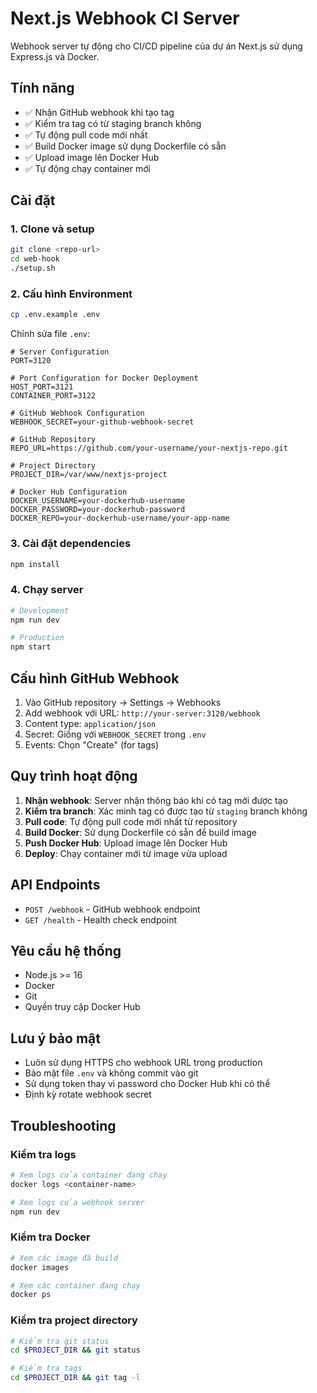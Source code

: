# Next.js Webhook CI Server

Webhook server tự động cho CI/CD pipeline của dự án Next.js sử dụng Express.js và Docker.

## Tính năng

- ✅ Nhận GitHub webhook khi tạo tag
- ✅ Kiểm tra tag có từ staging branch không
- ✅ Tự động pull code mới nhất
- ✅ Build Docker image sử dụng Dockerfile có sẵn
- ✅ Upload image lên Docker Hub
- ✅ Tự động chạy container mới

## Cài đặt

### 1. Clone và setup

```bash
git clone <repo-url>
cd web-hook
./setup.sh
```

### 2. Cấu hình Environment

```bash
cp .env.example .env
```

Chỉnh sửa file `.env`:

```env
# Server Configuration
PORT=3120

# Port Configuration for Docker Deployment
HOST_PORT=3121
CONTAINER_PORT=3122

# GitHub Webhook Configuration
WEBHOOK_SECRET=your-github-webhook-secret

# GitHub Repository
REPO_URL=https://github.com/your-username/your-nextjs-repo.git

# Project Directory
PROJECT_DIR=/var/www/nextjs-project

# Docker Hub Configuration
DOCKER_USERNAME=your-dockerhub-username
DOCKER_PASSWORD=your-dockerhub-password
DOCKER_REPO=your-dockerhub-username/your-app-name
```

### 3. Cài đặt dependencies

```bash
npm install
```

### 4. Chạy server

```bash
# Development
npm run dev

# Production
npm start
```

## Cấu hình GitHub Webhook

1. Vào GitHub repository → Settings → Webhooks
2. Add webhook với URL: `http://your-server:3120/webhook`
3. Content type: `application/json`
4. Secret: Giống với `WEBHOOK_SECRET` trong `.env`
5. Events: Chọn "Create" (for tags)

## Quy trình hoạt động

1. **Nhận webhook**: Server nhận thông báo khi có tag mới được tạo
2. **Kiểm tra branch**: Xác minh tag có được tạo từ `staging` branch không
3. **Pull code**: Tự động pull code mới nhất từ repository
4. **Build Docker**: Sử dụng Dockerfile có sẵn để build image
5. **Push Docker Hub**: Upload image lên Docker Hub
6. **Deploy**: Chạy container mới từ image vừa upload

## API Endpoints

- `POST /webhook` - GitHub webhook endpoint
- `GET /health` - Health check endpoint

## Yêu cầu hệ thống

- Node.js >= 16
- Docker
- Git
- Quyền truy cập Docker Hub

## Lưu ý bảo mật

- Luôn sử dụng HTTPS cho webhook URL trong production
- Bảo mật file `.env` và không commit vào git
- Sử dụng token thay vì password cho Docker Hub khi có thể
- Định kỳ rotate webhook secret

## Troubleshooting

### Kiểm tra logs
```bash
# Xem logs của container đang chạy
docker logs <container-name>

# Xem logs của webhook server
npm run dev
```

### Kiểm tra Docker
```bash
# Xem các image đã build
docker images

# Xem các container đang chạy
docker ps
```

### Kiểm tra project directory
```bash
# Kiểm tra git status
cd $PROJECT_DIR && git status

# Kiểm tra tags
cd $PROJECT_DIR && git tag -l
```